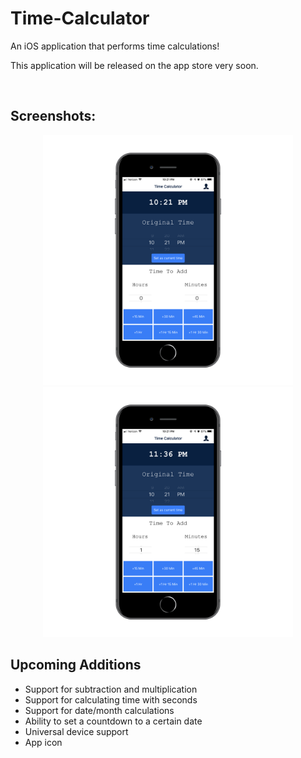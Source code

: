 # Time-Calculator
An iOS application that performs time calculations!<br>
<p>This application will be released on the app store very soon.</p>
<br>

<h2> Screenshots: </h2>
<div align="center">
    <img src="/screenshots/screenshot1.png" width="400px"></img> 
    <img src="/screenshots/screenshot2.png" width="400px"></img> 
</div>

<h2>Upcoming Additions</h2>
<ul>
  <li>Support for subtraction and multiplication</li>
    <li>Support for calculating time with seconds</li>
    <li>Support for date/month calculations</li>
    <li>Ability to set a countdown to a certain date</li>
  <li>Universal device support</li>
  <li>App icon</li>
</ul>
